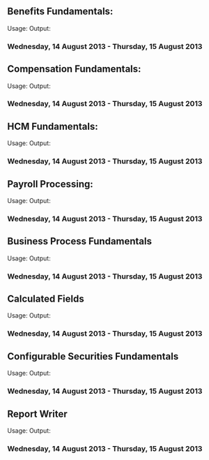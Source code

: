 ## Benefits Fundamentals:
Usage: <?php showallbenefits(); ?>
Output: <h3>Wednesday, 14 August 2013 - Thursday, 15 August 2013</h3>

## Compensation Fundamentals:
Usage: <?php showallcompensation(); ?>
Output: <h3>Wednesday, 14 August 2013 - Thursday, 15 August 2013</h3>

## HCM Fundamentals:
Usage: <?php showallhcm(); ?>
Output: <h3>Wednesday, 14 August 2013 - Thursday, 15 August 2013</h3>

## Payroll Processing:
Usage: <?php showallpayroll(); ?>
Output: <h3>Wednesday, 14 August 2013 - Thursday, 15 August 2013</h3>

## Business Process Fundamentals
Usage: <?php showallprocess(); ?>
Output: <h3>Wednesday, 14 August 2013 - Thursday, 15 August 2013</h3>

## Calculated Fields
Usage: <?php showallcalculated(); ?>
Output: <h3>Wednesday, 14 August 2013 - Thursday, 15 August 2013</h3>

## Configurable Securities Fundamentals
Usage: <?php showallsecurity(); ?>
Output: <h3>Wednesday, 14 August 2013 - Thursday, 15 August 2013</h3>

## Report Writer
Usage: <?php showallreport(); ?>
Output: <h3>Wednesday, 14 August 2013 - Thursday, 15 August 2013</h3>
